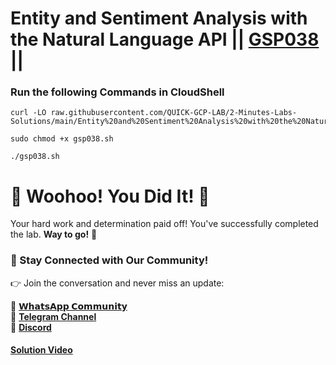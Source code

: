 # Entity and Sentiment Analysis with the Natural Language API || [GSP038](https://www.cloudskillsboost.google/focuses/1843?parent=catalog) ||

### Run the following Commands in CloudShell

```
curl -LO raw.githubusercontent.com/QUICK-GCP-LAB/2-Minutes-Labs-Solutions/main/Entity%20and%20Sentiment%20Analysis%20with%20the%20Natural%20Language%20API/gsp038.sh

sudo chmod +x gsp038.sh

./gsp038.sh
```

# 🎉 Woohoo! You Did It! 🎉

Your hard work and determination paid off!
You've successfully completed the lab. **Way to go!** 🚀

### 💬 Stay Connected with Our Community!

👉 Join the conversation and never miss an update:

💚 [**𝗪𝗵𝗮𝘁𝘀𝗔𝗽𝗽 𝗖𝗼𝗺𝗺𝘂𝗻𝗶𝘁𝘆**](https://chat.whatsapp.com/FYKYrKwcwYDE2Xl08SEi7D) <br>
📢 [**Telegram Channel**](https://t.me/+e1HQkO3ao2FmMGQ1) <br>
👥 [**Discord**](https://discord.gg/VzBN22adUC)

#### [Solution Video](https://www.youtube.com/@officialSheBright)

